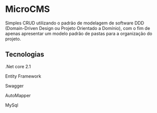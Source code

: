# MicroCMS

Simples CRUD utilizando o padrão de modelagem de software DDD (Domain-Driven Design ou Projeto Orientado a Domínio), com o fim de apenas apresentar um modelo padrão de pastas para a organização do projeto.

## Tecnologias

.Net core 2.1

Entity Framework

Swagger

AutoMapper

MySql